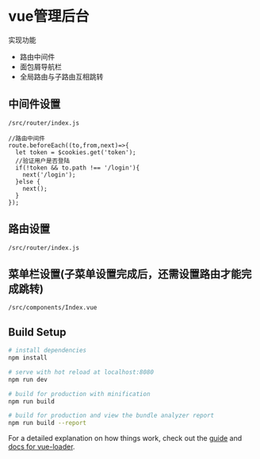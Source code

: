 
# vue管理后台

实现功能
- 路由中间件
- 面包屑导航栏
- 全局路由与子路由互相跳转

## 中间件设置
`/src/router/index.js`
```
//路由中间件
route.beforeEach((to,from,next)=>{
  let token = $cookies.get('token');
  //验证用户是否登陆
  if(!token && to.path !== '/login'){
    next('/login');
  }else {
    next();
  }
});
```
## 路由设置
`/src/router/index.js`
## 菜单栏设置(子菜单设置完成后，还需设置路由才能完成跳转)
`/src/components/Index.vue`

## Build Setup

``` bash
# install dependencies
npm install

# serve with hot reload at localhost:8080
npm run dev

# build for production with minification
npm run build

# build for production and view the bundle analyzer report
npm run build --report
```

For a detailed explanation on how things work, check out the [guide](http://vuejs-templates.github.io/webpack/) and [docs for vue-loader](http://vuejs.github.io/vue-loader).
